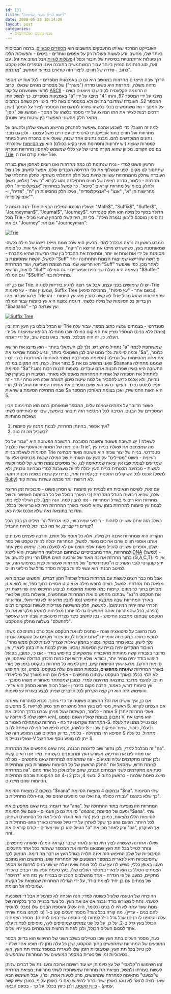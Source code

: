 ```yaml
---
id: 131
title: "רישא הדיון בעצי הסיומות"
date: 2008-05-28 10:14:29
layout: post
categories: 
  - מבני נתונים ואלגוריתמים
---
```

האובייקט המרכזי שאיתו מתעסקים מחשבים הוא <a href="http://he.wikipedia.org/wiki/%D7%9E%D7%A1%D7%A4%D7%A8_%D7%98%D7%91%D7%A2%D7%99">מספרים טבעיים</a>. ברמה הבסיסית ביותר שלו, מחשב יודע לעשות פעולות רק על אפסים ואחדים - ביטים - והפעולות הללו הן פעולות אריתמטיות בסיסיות של חיבור וכפל (ו<a href="http://he.wikipedia.org/wiki/%D7%A4%D7%A2%D7%95%D7%9C%D7%94_%D7%9C%D7%95%D7%92%D7%99%D7%AA">פעולות לוגיות</a> אבל נעזוב את זה). עם זאת, סוג הנתונים הנפוץ ביותר עבור המשתמשים בתוכנה איננו מספרים אלא טקסט כתוב - סדרה של תווים. ליצור הזה קוראים במדעי המחשב "<a href="http://he.wikipedia.org/wiki/%D7%9E%D7%97%D7%A8%D7%95%D7%96%D7%AA_(%D7%AA%D7%9B%D7%A0%D7%95%D7%AA)">מחרוזת</a>".

הדרך שבה מייצגים מחרוזות במחשב היא גם כן באמצעות מספרים - לכל אות יש מספר מזהה משלה, ומחרוזת היא פשוט סדרה ("מערך") של מספרים מזהים שכאלו. קרוב לודאי ששמעתם על קוד <a href="http://he.wikipedia.org/wiki/ASCII">ASCII</a> - זו הדוגמה הקלאסית לקוד שבו מיוצגים תווים באמצעות מספרים. כך למשל התו "a" מיוצג על ידי המספר 97, והתו "4" מיוצג על ידי המספר 52. העובדה שמדובר בתווים ולא במספרים באה לידי ביטוי רק כשהם נכתבים על המסך - ואז משתמשים בכלי כלשהו שיודע לתרגם את המספר לציור על המסך (ישנן דרכים רבות לצייר את התו המיוצג על ידי מספר כלשהו על המסך - המושג של "גופן" מתאר חלק מהשוני האפשרי בין שיטות ציור שונות).

למה זה חשוב? כדי לשכנע אתכם שאפשר להתנתק מהייצוג הגשמי שלהן ולחשוב על מחרוזות ועל תווים בתור אובייקטים לגיטימיים עם חיים משל עצמם - ולכן גם מבני נתונים המוקדשים להם. מבנה נתונים אחד שכזה, שאולי אינו בהכרח היעיל ביותר למטרות שאציג (יש יתרונות וחסרונות ואיני בקיא בכולם) הוא <a href="http://he.wikipedia.org/wiki/%D7%A2%D7%A5_%D7%A1%D7%99%D7%A4%D7%95%D7%AA">עץ הסיומות</a> שהזכרתי בפוסט הקודם. מכיוון שהוא מקרה פרטי של עץ כללי שמשמש לאחסון מחרוזות הנקרא <a href="http://en.wikipedia.org/wiki/Trie">Trie</a>, אציג קודם את ה-Trie.

הרעיון פשוט למדי - נניח שנתונות לנו כמה מחרוזות ואנו רוצים לאחסן אותן בצורה שתחסוך לנו מקום. לפני שנשלוף את כלי הדחיסה הכבדים שלנו, אפשר לחשוב על ניצול העובדה שחלק מהמחרוזות עשויות להיות בעל חלק התחלתי משותף. לחלק התחלתי של מחרוזת - כלומר, סדרה רציפה של תווים מתחילתה נהוג לקרוא "רישא" (מלשון ראש) ולחלק בסוף של מחרוזת קוראים "סיפא". כך למשל במחרוזת "אנציקלופדיה" חלק מהרישות הן "א", "אנצ" ו-"אנציקלופדיה", ואילו חלק מהסיפות הן "ה", "פדיה", ו-"אנציקלופדיה".

הנה דוגמה ל-Trie שאליו הוכנסו המילים הבאות: "Math$", "Suffix$", "Suffer$", "Journeyman$", "Journal$", "Journey$". הדולר בסוף כל מילה הוא חלק סטנדרטי מכל Trie - זה סימון מוסכם ל"כאן נגמרת מילה". בלי זה, היה קשה להבחין שהעץ מכיל גם את "Journey" וגם את "Journeyman":

<a href="http://www.gadial.net/wp-content/uploads/2008/05/trie.png" title="Trie"><img src="http://www.gadial.net/wp-content/uploads/2008/05/trie.png" alt="Trie" /></a>

ממבט ראשון זה נראה מבלבל למדי. הרעיון הוא שכל צומת מייצג רישא של מילה כלשהי שמאוחסנת בעץ, כשהשורש מייצג את הרישא ה"ריקה", שאינה מכילה אף אות. כל צומת מסומנת על ידי אות אחת או יותר, ומתארת את ההבדל בין שתי הרישות שהיא מחברת - למשל, הקשת שמסומנת ב-"Suff" פירושה שהרישא שמייצגת הצומת התחתונה יותר היא הרישא שמייצגת הצומת העליונה, ועוד המחרוזת "Suff" לאחר מכן. כפי שאפשר לראות, הרישא "Suff" בעצמה היא בעלת שני בנים אפשריים - גם המילה "$Suffer" וגם המילה "$Suffix" מתחילות בה.

אם כן, זהו Trie. יש לו שימושים בפני עצמו, אבל אני רוצה להגיע בזריזות לסוג ה-Trie שמעניין אותי - עץ סיומות, Suffix Tree (ובשם אחר - "עץ סיפות", מהמילה סיפא). מרגע שברור מהו Trie לא קשה להבין מהו עץ סיומות - זהו Trie שהמחרוזות שהוא מכיל הן בדיוק כל הסיומות של מילה כלשהי. דוגמה נפוצה היא עץ סיומות עבור המילה "$banana" - עץ שנראה כך:

<a href="http://www.gadial.net/wp-content/uploads/2008/05/suffix_tree.png" title="Suffix Tree"><img src="http://www.gadial.net/wp-content/uploads/2008/05/suffix_tree.png" alt="Suffix Tree" /></a>

יש הבדל בולט בין העץ הזה ובין Trie סטנדרטי - בצמתים עכשיו כתוב מספר. עבור עלה (צומת ללא בנים) המספר מציין את המיקום במילה שבו מתחילה הסיפא שמיוצגת על ידי העלה. כן. זה היה מבלבל. מאוד. בואו ננסה שוב, על ידי דוגמה.

נתחיל מהשורש. נלך לבן השמאלי ביותר - הוא מייצג את הרישא "a" שמשותפת לכמה וכמה סיומות. נלך ממנו שוב לבן השמאלי ביותר, ונגיע לצומת שמייצג את "$a", כלומר, את אחת מהסיומות של המילה (הסיומת שמורכבת משתי האותיות האחרונות בה - זכרו שאני מחשיב גם את $ בתור אות). כעת, מה המקום במילה $banana שממנו מתחילה הסיומת "$a"? התשובה היא באיזו שפת תכנות אתם עובדים. בשפות תכנות רבות נהוג להתחיל את הספירה של אותיות המחרוזות מאפס ולא מאחד. הסיבות הן בעיקרן של נוחיות, ולא אכנס כרגע להסביר על למה שיטת סימון תמוהה שכזו היא נוחה יותר - זה עניין לפוסט נפרד. העיקר כרגע הוא שאם סופרים את אותיות המחרוזת החל מ-0, הרי שהאות a שבה מתחילה הסיומת $a היא האות החמישית, ואכן בצומת מאוחסן המספר 5.

כאשר מדובר על צמתים שאינם עלים, המספר שמאוחסן בהם הוא המינימום מבין המספרים של הבנים. הסיבה לכל המספור הזה תובהר בהמשך, שבו יש להתייחס לשתי שאלות מהותיות:
<ol>
	<li>איך אפשר, בהינתן מחרוזת, לבנות ממנה עץ סיומות?</li>
	<li>בשביל מה זה טוב?</li>
</ol>
לשאלה 1 יש תשובה פשוטה ותשובה מסובכת. התשובה הפשוטה היא "עבור על כל הסיומות של המחרוזת והוסף את כולם ל-Trie", מה שמצמצם את שאלת בניית עץ הסיומות לשאלת בניית Trie סטנדרטי. בנייה של יצור שכזה היא פשוטה מאוד מבחינה רעיונית - פשוט "מטיילים" על העץ עם האותיות של המילה שכעת מכניסים אליו עד שמגיעים לצומת שבו אין יציאה שמתאימה לנו, ואז מוסיפים צומת חדש. קל לומר וקשה לעשות - מבחינה תכנותית בניית העץ יכולה להיות מעצבנת למדי מבחינה טכנית, ולא אכנס לכל השיקולים התכנותיים; למרות זאת, בניית עץ שכזה בשפת תכנות חזקה (למשל <a href="http://he.wikipedia.org/wiki/Ruby">Ruby</a>) לא דורשת יותר מכמה עשרות שורות קוד.

עם זאת, לשיטה הנאיבית הזו לבניית עץ סיומות יש חסרון פשוט - סיבוכיות זמן הריצה שלה, שהיא ריבועית בגודל המחרוזת (כי האורך הכולל של כל הסיומות האפשריות של מחרוזת הוא ריבועי בגודל המחרוזת - נסו להבין למה. הנה <a href="http://he.wikipedia.org/wiki/%D7%A1%D7%93%D7%A8%D7%94_%D7%97%D7%A9%D7%91%D7%95%D7%A0%D7%99%D7%AA">רמז</a>). לכן הגילוי לפיו ניתן לבנות עץ סיומות למחרוזת בזמן שהוא לינארי באורך המחרוזת היה לא טריוויאלי בכלל, ומדובר בתוצאה נאה שלא אכנס אליה כאן.

בשלב הזה אתם עשויים לתהות - ריבועי שמירבועי, למי אכפת? הרי מילים הן בסך הכל יצורים די קצרים, אז מה כבר יכול להיות ההבדל?

הנקודה היא שמחרוזת איננה רק מילה, אלא כל אוסף של תווים, והרבה פעמים מעניינים אותנו אוספי תווים שהם ארוכים מאוד. למשל, המחרוזת יכולה להיות טקסט של ספר שלם, וספרים עשויים להכיל מאות אלפי תווים אם לא למעלה מכך. שימוש נפוץ אחר למחרוזות, אחד מהבסיסיים שבתחום הביולוגיה החישובית, הוא לייצוג <a href="http://he.wikipedia.org/wiki/DNA">DNA</a> (למשל) - הרי ניתן לחשוב על DNA בתור מחרוזת ארוכה מאוד של ארבעה תווים (G,A,C,T). אין לי ידע קונקרטי לגבי האורכים ה"סטנדרטיים" של מחרוזות שעשויות לצוץ בשימוש הזה, אך למיטב הבנתי הוא עשוי להיות בקלות מסדר גודל של מיליוני תווים.

אבל מה כבר רוצים לעשות עם מחרוזות בגודל שכזה? המון דברים, והפשוט שבהם הוא מציאת תת מחרוזת. למשל, רוצים לחפש מילה או ציטוט מסויים בתוך ספר, או למצוא גן מסויים בתוך כרומוזום. קיימות כמה שיטות מחוכמות לביצוע החיפוש הזה שדורשות רק את הטקסט ה"נא" שבתוכו מחפשים ואת המחרוזת שמחפשים, ופועלות בזמן שלינארי באורך המחרוזת שבה מתבצע החיפוש (נסו להבין מדוע זה לא טריוויאלי, ומדוע זה הכרחי שזה יהיה המינימום). למעשה, חלק מהשיטות מגדילות לעשות ובמקרים רבים (בפרט, ככל שהמחרוזת אותה מחפשים גדולה יותר) מצליחות להמנע מלקרוא את כל הטקסט שבתוכו מתבצע החיפוש - נסו לחשוב כיצד נוצרת סיטואציה שבה ידוע שאפשר "להתעלם" בשלווה מחלק מהטקסט.

כעת נחשוב על סיטואציה שונה - נותנים לנו את הטקסט אבל טרם נותנים לנו משהו לחפש בתוכו. במקום זה אומרים "אתם יכולים לבצע עיבוד מקדים על הטקסט. אנחנו נלך לישון. נבוא מחר בבוקר ונפציץ בהמון שאלות שצריך לענות לכולן ממש מהר". העיבוד המקדים יהיה בניית עץ הסיומות (מכיוון שניתן לבנות אותו בזמן לינארי, אין מדובר בעבודה קשה מהותית מהעבודה שמשקיעים בחיפוש בודד - אם כי, כמובן, בפועל חיפוש בודד יהיה מהיר יותר, ובוודאי שלא ידרוש את כמות הזכרון הגדולה שאחסון עץ סיומות דורש). מרגע שעץ הסיומות קיים, ניתן למצוא כל מחרוזת בטקסט בזמן שלינארי באורך המחרוזת <strong>שאותה מחפשים</strong>, ובכמות המופעים שלה בטקסט. בפרט, זמן החיפוש לא תלוי בכלל באורך הטקסט שבתוכו מחפשים - אפילו אם הוא מאורך של מיליארדי תווים. לטעמי מדובר בתוצאה מדהימה למדי. כמובן שמסתתר מאחוריה משהו מסובך - עץ סיומות דורש, כאמור, הרבה מקום בזיכרון - אבל הכוח שהוא מספק הוא אדיר. והשימוש הזה הוא רק קצה הקרחון לכל הדברים שניתן לבצע בעזרת עץ סיומות.

אם כן, איך עושים את זה? התשובה פשוטה עד כדי גיחוך. נקרא למחרוזת שאותה מחפשים S. ראשית, מטיילים בעץ החל מהשורש תוך נסיון לקריאת S. אם הצלחנו לקרוא אותה - כלומר, הקשתות שעל פניהן עברנו בדרך הרכיבו את S (ואולי מחרוזת יותר ארוכה ש-S היא רישא שלה), נתבונן בצומת שאליו הגענו ונסמנו V. הוא מייצג את המחרוזת שקראנו עד כה - מחרוזת שמתחילה כאמור ב-S. אם נטייל ממנו עד לעלה כלשהו, נקרא סיפא של המילה שמתחילה ב-S - ובעלה, כזכור, שמור המיקום שבו הסיפא הזו מתחילה - כלומר, בדיוק המיקום שבו המופע הזה של S מתחיל. כל עלה שאליו נטייל מ-V ייתן לנו מופע נוסף ואחר של S.

זה מבלבל למדי, ולכן נחזור שוב לדוגמת הבננה. נניח שאנו מחפשים את המחרוזת "na". אנו מתחילים את החיפוש משורש העץ ומתבוננים בקשתות. מייד אנו רואים קשת שמתאימה למחרוזת שאנו מחפשים - מכילה na - ולכן אנחנו מתקדמים עליה ומגיעים לצומת חדש, שמסמל את "החלק הראשון של כל הסיומות ששמורות בעץ ומתחילות במחרוזת na". כעת אנו מתקדמים לשני הצמתים הבנים, שהם עלים ולכן כל אחד מהם מייצג סיומת שלמה - בראשון כתוב 2 ובשני 4, ולכן 2 ו-4 הם המקומות שבהם מתחילות הסיומות שהם מייצגים.

במקום 2 נמצאת הסיומת "$nana" ובמקום 4 נמצאת הסיומת "$na". שתי הסיומות הללו מתחילות ב-na, ואלו שני מופעים שונים של na, כך שלא ביצענו "עבודה כפולה".

עוד דוגמה: נניח שאנו מחפשים את "ana". המחרוזת הזו מופיעה בתור ההתחלה של סיומת גם כן פעמיים - פעם של הסיומת "$anana$, ופעם של הסיומת "$ana". שתי הסיומות הללו נמצאות, כמובן, בעץ (הרי הוא הוגדר להכיל את כל הסיומות) ושתיהן מתחילות ב-ana כך שקל לאתרן על ידי טיול שאורכו כאורך ana לכל היותר. הפעם הטיול הוא בן שני צעדים - קודם קוראים את "a" ורק לאחר מכן את "na", אך העיקרון זהה.

שאלה אחרונה שעשויה לצוץ היא מדוע לאחר שכבר נקראה המילה שאותה מחפשים, ונותר לטייל בכל תת העץ שמצאנו ולדווח את המספר ששמור בכל אחד מהעלים, הסיבוכיות של שלב החיפוש הזה אינה תלויה בגודל העץ או דבר מה דומה. הנימוק לכך שהסיבוכיות היא לינארית במספר המופעים של המחרוזת שאנו מחפשים הוא מחוכם מעט: באופן כללי, כשיש לנו עץ שבו לכל צומת שאינו עלה יש שני בנים לפחות אז מספר הצמתים הכולל בו הוא לינארי במספר העלים שלו. בעץ סיומת עניין שני הבנים בהכרח מתקיים, כמעט על פי הגדרה - אחד מהשלבים הטכניים בבניית עץ כזה היא "דחיסה" של צמתים עם בן יחיד לצומת בודד, על ידי הגדלת המחרוזת שנמצאת על הקשת שמובילה אל הצומת.

ההוכחה של הטענה שלעיל פשוטה למדי; הנה הוכחה לא פורמלית אבל די משכנעת לטעמי. נתחיל משורש בודד ונבנה אט אט את העץ. כל צעד בבנייה כרוך בלקיחה של צומת שעד עתה לא היו לו בנים (כלומר, היה עלה) והוספת הבנים שלו (מבלי להוסיף להם בנים - עדיין). מה קורה בכל צעד? מספר העלים קטן ב-1 (כי לקחנו צומת שהיה עלה והוספנו לו בנים) אבל גדל ב-2 לפחות (כי הוספנו שני בנים לפחות). מספר הצמתים הכולל בעץ גדל ב-2. על כן, על כל שני צמתים שמוסיפים לעץ, מוסיפים לפחות עלה אחד לסכום העלים הכולל, ולכן לפחות מחצית מהצמתים בעץ יהיו עלים.

כעת, מספר העלים בתת העץ שבו מטיילים בשלב השני של החיפוש הוא בדיוק מספר המופעים של המחרוזת שמחפשים בתוך הטקסט, שכן כל עלה נותן לנו מופע אחר שלה - לכן טיול בכל תת העץ, שסיבוכיות הזמן שלו לינארית במספר צמתי תת העץ, הוא בסיבוכיות זמן שלינארית במספר המופעים של המחרוזת שמחפשים.

זהו השימוש ה"קלאסי" של עץ סיומות; יש עוד רשימה ארוכה ומעניינת של דברים שניתן לעשות בעזרתו (למשל, מציאת תת מחרוזת שמשותפת לשתי מחרוזות; מציאת מחרוזת ש"כמעט" מתאימה למחרוזת שמחפשים, פרט לטעות אחת, וכו'), אבל השימוש הבא שאני רוצה לתאר לא נוגע באופן ישיר וברור לחיפוש (אם כי באופן עקיף, כמובן שיש קשר עמוק) - <a href="http://he.wikipedia.org/wiki/%D7%90%D7%9C%D7%92%D7%95%D7%A8%D7%99%D7%AA%D7%9D_%D7%9C%D7%9E%D7%A4%D7%9C-%D7%96%D7%99%D7%95">כיווץ טקסט</a>, ולכן כיווץ בכלל. על כך - בפעם הבאה.
